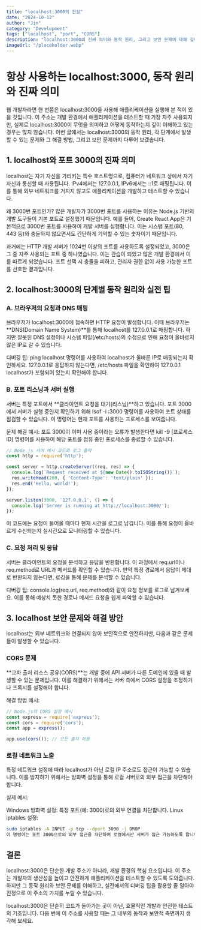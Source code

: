 ```yaml
---
title: "localhost:3000의 진실"
date: "2024-10-12"
author: "Jin"
category: "Development"
tags: ["localhost", "port", "CORS"]
description: "localhost:3000의 진짜 의미와 동작 원리, 그리고 보안 문제에 대해 깊이 있게 다루겠습니다."
imageUrl: "/placeholder.webp"
---
```


# 항상 사용하는 localhost:3000, 동작 원리와 진짜 의미

웹 개발자라면 한 번쯤은 localhost:3000을 사용해 애플리케이션을 실행해 본 적이 있을 것입니다. 
이 주소는 개발 환경에서 애플리케이션을 테스트할 때 가장 자주 사용되지만, 실제로 localhost:3000이 무엇을 의미하고 어떻게 동작하는지 깊이 이해하고 있는 경우는 많지 않습니다. 이번 글에서는 localhost:3000의 동작 원리, 각 단계에서 발생할 수 있는 문제와 그 해결 방법, 그리고 보안 문제까지 다루어 보겠습니다.

## 1. localhost와 포트 3000의 진짜 의미
localhost는 자기 자신을 가리키는 특수 호스트명으로, 컴퓨터가 네트워크 상에서 자기 자신과 통신할 때 사용됩니다. IPv4에서는 127.0.0.1, IPv6에서는 ::1로 매핑됩니다. 이를 통해 외부 네트워크를 거치지 않고도 애플리케이션을 개발하고 테스트할 수 있습니다.

왜 3000번 포트인가?
많은 개발자가 3000번 포트를 사용하는 이유는 Node.js 기반의 개발 도구들이 기본 포트로 설정했기 때문입니다. 예를 들어, Create React App은 기본적으로 3000번 포트를 사용하여 개발 서버를 실행합니다. 이는 시스템 포트(80, 443 등)와 충돌하지 않으면서도 간단하게 기억할 수 있는 숫자이기 때문입니다.

과거에는 HTTP 개발 서버가 1024번 이상의 포트를 사용하도록 설정되었고, 3000은 그 중 자주 사용되는 포트 중 하나였습니다. 이는 관습이 되었고 많은 개발 환경에서 이를 따르게 되었습니다. 포트 선택 시 충돌을 피하고, 관리자 권한 없이 사용 가능한 포트를 선호한 결과입니다.

## 2. localhost:3000의 단계별 동작 원리와 실전 팁

### A. 브라우저의 요청과 DNS 매핑
브라우저가 localhost:3000에 접속하면 HTTP 요청이 발생합니다. 이때 브라우저는 **DNS(Domain Name System)**를 통해 localhost를 127.0.0.1로 매핑합니다. 하지만 잘못된 DNS 설정이나 시스템 파일(/etc/hosts)의 수정으로 인해 요청이 올바르지 않은 IP로 갈 수 있습니다.

디버깅 팁:
ping localhost 명령어를 사용하여 localhost가 올바른 IP로 매핑되는지 확인하세요. 127.0.0.1로 응답하지 않는다면, /etc/hosts 파일을 확인하여 127.0.0.1 localhost가 포함되어 있는지 확인해야 합니다.

### B. 포트 리스닝과 서버 실행
서버는 특정 포트에서 **클라이언트 요청을 대기(리스닝)**하고 있습니다. 포트 3000에서 서버가 실행 중인지 확인하기 위해 lsof -i :3000 명령어를 사용하여 포트 상태를 점검할 수 있습니다. 이 명령어는 현재 포트를 사용하는 프로세스를 보여줍니다.

문제 해결 예시:
포트 3000이 이미 사용 중이라는 오류가 발생한다면 kill -9 [프로세스 ID] 명령어를 사용하여 해당 포트를 점유 중인 프로세스를 종료할 수 있습니다.

```javascript
// Node.js 서버 예시 코드와 로그 출력
const http = require('http');

const server = http.createServer((req, res) => {
  console.log(`Request received at ${new Date().toISOString()}`);
  res.writeHead(200, { 'Content-Type': 'text/plain' });
  res.end('Hello, world!');
});

server.listen(3000, '127.0.0.1', () => {
  console.log('Server is running at http://localhost:3000/');
});
```
이 코드에는 요청이 들어올 때마다 현재 시간을 로그로 남깁니다. 이를 통해 요청이 올바르게 수신되는지 실시간으로 모니터링할 수 있습니다.

### C. 요청 처리 및 응답
서버는 클라이언트의 요청을 분석하고 응답을 반환합니다. 이 과정에서 req.url이나 req.method로 URL과 메서드를 확인할 수 있습니다. 만약 특정 경로에서 응답이 제대로 반환되지 않는다면, 로깅을 통해 문제를 분석할 수 있습니다.

디버깅 팁:
console.log(req.url, req.method)와 같이 요청 정보를 로그로 남겨보세요. 이를 통해 예상치 못한 경로나 메서드 요청을 쉽게 파악할 수 있습니다.

## 3. localhost 보안 문제와 해결 방안
localhost는 외부 네트워크와 연결되지 않아 보안적으로 안전하지만, 다음과 같은 문제들이 발생할 수 있습니다.

### CORS 문제
**교차 출처 리소스 공유(CORS)**는 개발 중에 API 서버가 다른 도메인에 있을 때 발생할 수 있는 문제입니다. 이를 해결하기 위해서는 서버 측에서 CORS 설정을 조정하거나 프록시를 설정해야 합니다.

해결 방법 예시:

```javascript
// Node.js의 CORS 설정 예시
const express = require('express');
const cors = require('cors');
const app = express();

app.use(cors()); // 모든 출처 허용
```

### 로컬 네트워크 노출
특정 네트워크 설정에 따라 localhost가 아닌 로컬 IP 주소로도 접근이 가능할 수 있습니다. 이를 방지하기 위해서는 방화벽 설정을 통해 로컬 서버로의 외부 접근을 차단해야 합니다.

실제 예시:

Windows 방화벽 설정: 특정 포트(예: 3000)로의 외부 연결을 차단합니다.
Linux iptables 설정:
```bash
sudo iptables -A INPUT -p tcp --dport 3000 -j DROP
이 명령어는 포트 3000으로의 외부 접근을 차단하여 로컬에서만 서버가 접근 가능하도록 합니다.
```

## 결론
localhost:3000은 단순한 개발 주소가 아니라, 개발 환경의 핵심 요소입니다. 이 주소는 개발자의 생산성을 높이고 안전하게 애플리케이션을 테스트할 수 있도록 도와줍니다. 하지만 그 동작 원리와 보안 문제를 이해하고, 실전에서의 디버깅 팁을 활용할 줄 알아야 진정으로 이 주소의 가치를 누릴 수 있습니다.

localhost:3000은 단순히 코드가 돌아가는 곳이 아닌, 효율적인 개발과 안전한 테스트의 기초입니다. 다음 번에 이 주소를 사용할 때는 그 내부의 동작과 보안적 측면까지 생각해 보세요.
